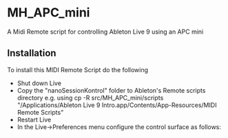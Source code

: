 # MH_APC_mini
A Midi Remote script for controlling Ableton Live 9 using an APC mini 

## Installation

To install this MIDI Remote Script do the following

* Shut down Live
* Copy the "nanoSessionKontrol" folder to Ableton's Remote scripts directory e.g. using cp -R src/MH_APC_mini/scripts "/Applications/Ableton Live 9 Intro.app/Contents/App-Resources/MIDI Remote Scripts"
* Restart Live
* In the Live->Preferences menu configure the control surface as follows:
